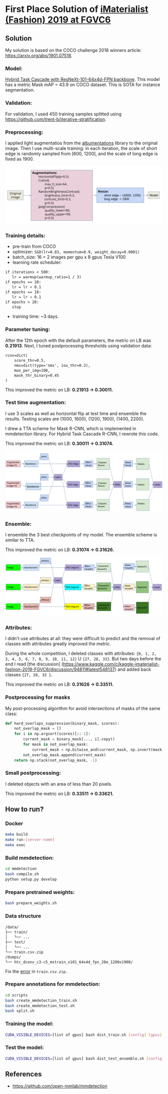 # First Place Solution of [iMaterialist (Fashion) 2019 at FGVC6](https://www.kaggle.com/c/imaterialist-fashion-2019-FGVC6/)

## Solution
My solution is based on the COCO challenge 2018 winners article: https://arxiv.org/abs/1901.07518. 

### Model: 
[Hybrid Task Cascade with ResNeXt-101-64x4d-FPN backbone](https://github.com/open-mmlab/mmdetection/blob/master/configs/htc/htc_dconv_c3-c5_mstrain_400_1400_x101_64x4d_fpn_20e.py). This model has a metric Mask mAP = 43.9 on COCO dataset. This is SOTA for instance segmentation.

### Validation:
For validation, I used 450 training samples splitted using https://github.com/trent-b/iterative-stratification.

### Preprocessing:
I applied light augmentatios from the [albumentations](https://github.com/albu/albumentations) library to the original image. Then I use multi-scale training: in each iteration, the scale of short edge is randomly sampled
from [600, 1200], and the scale of long edge is fixed as 1900.

![preprocessing](figures/preproc.png)

### Training details:
* pre-train from COCO
* optimizer: `SGD(lr=0.03, momentum=0.9, weight_decay=0.0001)`
* batch_size: 16 = 2 images per gpu x 8 gpus Tesla V100
* learning rate scheduler:
```
if iterations < 500:
   lr = warmup(warmup_ratio=1 / 3)
if epochs == 10:
   lr = lr ∗ 0.1
if epochs == 18:
   lr = lr ∗ 0.1
if epochs > 20:
   stop
```
* training time: ~3 days.

### Parameter tuning:
After the 12th epoch with the default parameters, the metric on LB was **0.21913**. Next, I tuned postprocessing thresholds using validation data:
```
rcnn=dict(
    score_thr=0.5,
    nms=dict(type='nms', iou_thr=0.3),
    max_per_img=100,
    mask_thr_binary=0.45
)
```

This improved the metric on LB: **0.21913 -&gt; 0.30011.**

### Test time augmentation:
I use 3 scales as well as horizontal flip at test time and ensemble the results. Testing scales are (1000, 1600), (1200, 1900), (1400, 2200). 

I drew a TTA scheme for Mask R-CNN, which is implemented in mmdetection library. For Hybrid Task Cascade R-CNN, I rewrote this code. 

This improved the metric on LB: **0.30011 -&gt; 0.31074.**

![TTA](figures/tta.png)

### Ensemble:
I ensemble the 3 best checkpoints of my model. The ensemble scheme is similar to TTA. 

This improved the metric on LB: **0.31074 -&gt; 0.31626.**

![ensemble](figures/ensemble.png)

### Attributes:
I didn't use attributes at all: they were difficult to predict and the removal of classes with attributes greatly improved the metric. 

During the whole competition, I deleted classes with attributes: `{0, 1, 2, 3, 4, 5, 6, 7, 8, 9, 10, 11, 12}` U `{27, 28, 33}`. But two days before the end I read [the discussion] (https://www.kaggle.com/c/kaggle-imaterialist-fashion-2019-FGVC6/discussion/94811#latest548137) and added back classes `{27, 28, 33 }`. 

This improved the metric on LB: **0.31626 -&gt; 0.33511.**

### Postprocessing for masks
My post-processing algorithm for avoid intersections of masks of the same class:
```python
def hard_overlaps_suppression(binary_mask, scores):
    not_overlap_mask = []
    for i in np.argsort(scores)[::-1]:
        current_mask = binary_mask[..., i].copy()
        for mask in not_overlap_mask:
            current_mask = np.bitwise_and(current_mask, np.invert(mask))
        not_overlap_mask.append(current_mask)
    return np.stack(not_overlap_mask, -1)
```

### Small postprocessing:
I deleted objects with an area of less than 20 pixels. 

This improved the metric on LB: **0.33511 -&gt; 0.33621.**

## How to run?

### Docker
```bash
make build
make run-[server-name]
make exec
```

### Build mmdetection:
```bash
cd mmdetection
bash compile.sh
python setup.py develop
```

### Prepare pretrained weights:
```bash
bash prepare_weights.sh
```

### Data structure
```
/data/
├── train/
│   └── ...
├── test/
│   └── ...
└── train.csv.zip
/dumps/
└── htc_dconv_c3-c5_mstrain_x101_64x4d_fpn_20e_1200x1900/

```
Fix the [error](https://www.kaggle.com/c/kaggle-imaterialist-fashion-2019-FGVC6/discussion/91217#latest-529042) in `train.csv.zip.`

### Prepare annotations for mmdetection:
```bash
cd scripts
bash create_mmdetection_train.sh
bash create_mmdetection_test.sh
bash split.sh
```

### Training the model:
```bash
CUDA_VISIBLE_DEVICES=[list of gpus] bash dist_train.sh [config] [gpus] [--validate] 
```

### Test the model:
```bash
CUDA_VISIBLE_DEVICES=[list of gpus] bash dist_test_ensemble.sh [config] [gpus]
```


## References
* https://github.com/open-mmlab/mmdetection

